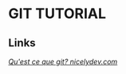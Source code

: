 # GIT TUTORIAL

## Links

[*Qu'est ce que git? nicelydev.com*](https://www.nicelydev.com/git/definition-git)
